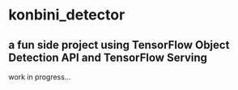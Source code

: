 # konbini_detector
## a fun side project using TensorFlow Object Detection API and TensorFlow Serving

work in progress...
